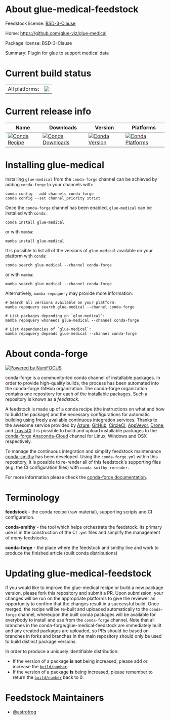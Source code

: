 About glue-medical-feedstock
============================

Feedstock license: [BSD-3-Clause](https://github.com/conda-forge/glue-medical-feedstock/blob/main/LICENSE.txt)

Home: https://github.com/glue-viz/glue-medical

Package license: BSD-3-Clause

Summary: Plugin for glue to support medical data

Current build status
====================


<table><tr><td>All platforms:</td>
    <td>
      <a href="https://dev.azure.com/conda-forge/feedstock-builds/_build/latest?definitionId=20156&branchName=main">
        <img src="https://dev.azure.com/conda-forge/feedstock-builds/_apis/build/status/glue-medical-feedstock?branchName=main">
      </a>
    </td>
  </tr>
</table>

Current release info
====================

| Name | Downloads | Version | Platforms |
| --- | --- | --- | --- |
| [![Conda Recipe](https://img.shields.io/badge/recipe-glue--medical-green.svg)](https://anaconda.org/conda-forge/glue-medical) | [![Conda Downloads](https://img.shields.io/conda/dn/conda-forge/glue-medical.svg)](https://anaconda.org/conda-forge/glue-medical) | [![Conda Version](https://img.shields.io/conda/vn/conda-forge/glue-medical.svg)](https://anaconda.org/conda-forge/glue-medical) | [![Conda Platforms](https://img.shields.io/conda/pn/conda-forge/glue-medical.svg)](https://anaconda.org/conda-forge/glue-medical) |

Installing glue-medical
=======================

Installing `glue-medical` from the `conda-forge` channel can be achieved by adding `conda-forge` to your channels with:

```
conda config --add channels conda-forge
conda config --set channel_priority strict
```

Once the `conda-forge` channel has been enabled, `glue-medical` can be installed with `conda`:

```
conda install glue-medical
```

or with `mamba`:

```
mamba install glue-medical
```

It is possible to list all of the versions of `glue-medical` available on your platform with `conda`:

```
conda search glue-medical --channel conda-forge
```

or with `mamba`:

```
mamba search glue-medical --channel conda-forge
```

Alternatively, `mamba repoquery` may provide more information:

```
# Search all versions available on your platform:
mamba repoquery search glue-medical --channel conda-forge

# List packages depending on `glue-medical`:
mamba repoquery whoneeds glue-medical --channel conda-forge

# List dependencies of `glue-medical`:
mamba repoquery depends glue-medical --channel conda-forge
```


About conda-forge
=================

[![Powered by
NumFOCUS](https://img.shields.io/badge/powered%20by-NumFOCUS-orange.svg?style=flat&colorA=E1523D&colorB=007D8A)](https://numfocus.org)

conda-forge is a community-led conda channel of installable packages.
In order to provide high-quality builds, the process has been automated into the
conda-forge GitHub organization. The conda-forge organization contains one repository
for each of the installable packages. Such a repository is known as a *feedstock*.

A feedstock is made up of a conda recipe (the instructions on what and how to build
the package) and the necessary configurations for automatic building using freely
available continuous integration services. Thanks to the awesome service provided by
[Azure](https://azure.microsoft.com/en-us/services/devops/), [GitHub](https://github.com/),
[CircleCI](https://circleci.com/), [AppVeyor](https://www.appveyor.com/),
[Drone](https://cloud.drone.io/welcome), and [TravisCI](https://travis-ci.com/)
it is possible to build and upload installable packages to the
[conda-forge](https://anaconda.org/conda-forge) [Anaconda-Cloud](https://anaconda.org/)
channel for Linux, Windows and OSX respectively.

To manage the continuous integration and simplify feedstock maintenance
[conda-smithy](https://github.com/conda-forge/conda-smithy) has been developed.
Using the ``conda-forge.yml`` within this repository, it is possible to re-render all of
this feedstock's supporting files (e.g. the CI configuration files) with ``conda smithy rerender``.

For more information please check the [conda-forge documentation](https://conda-forge.org/docs/).

Terminology
===========

**feedstock** - the conda recipe (raw material), supporting scripts and CI configuration.

**conda-smithy** - the tool which helps orchestrate the feedstock.
                   Its primary use is in the construction of the CI ``.yml`` files
                   and simplify the management of *many* feedstocks.

**conda-forge** - the place where the feedstock and smithy live and work to
                  produce the finished article (built conda distributions)


Updating glue-medical-feedstock
===============================

If you would like to improve the glue-medical recipe or build a new
package version, please fork this repository and submit a PR. Upon submission,
your changes will be run on the appropriate platforms to give the reviewer an
opportunity to confirm that the changes result in a successful build. Once
merged, the recipe will be re-built and uploaded automatically to the
`conda-forge` channel, whereupon the built conda packages will be available for
everybody to install and use from the `conda-forge` channel.
Note that all branches in the conda-forge/glue-medical-feedstock are
immediately built and any created packages are uploaded, so PRs should be based
on branches in forks and branches in the main repository should only be used to
build distinct package versions.

In order to produce a uniquely identifiable distribution:
 * If the version of a package **is not** being increased, please add or increase
   the [``build/number``](https://docs.conda.io/projects/conda-build/en/latest/resources/define-metadata.html#build-number-and-string).
 * If the version of a package **is** being increased, please remember to return
   the [``build/number``](https://docs.conda.io/projects/conda-build/en/latest/resources/define-metadata.html#build-number-and-string)
   back to 0.

Feedstock Maintainers
=====================

* [@astrofrog](https://github.com/astrofrog/)

